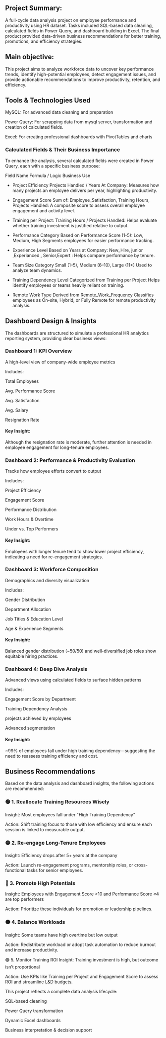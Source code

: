 ## Project Summary:
A full-cycle data analysis project on employee performance and productivity using HR dataset. Tasks included SQL-based data cleaning, calculated fields in Power Query, and dashboard building in Excel. The final product provided data-driven business recommendations for better training, promotions, and efficiency strategies.

## Main objective: 
This project aims to analyze workforce data to uncover key performance trends, identify high-potential employees, detect engagement issues, and provide actionable recommendations to improve productivity, retention, and efficiency.

## Tools & Technologies Used
MySQL: For advanced data cleaning and preparation

Power Query: For scrapping data from mysql server, transformation and creation of calculated fields.

Excel: For creating professional dashboards with PivotTables and charts


###  Calculated Fields & Their Business Importance

To enhance the analysis, several calculated fields were created in Power Query, each with a specific business purpose:

Field Name	Formula / Logic	Business Use
* Project Efficiency	Projects Handled / Years At Company: Measures how many projects an employee delivers per year, highlighting productivity.
  
* Engagement Score	Sum of: Employee_Satisfaction, Training Hours, Projects Handled: 	A composite score to assess overall employee engagement and activity level.
  
* Training per Project:	Training Hours / Projects Handled: 	Helps evaluate whether training investment is justified relative to output.
  
* Performance Category	Based on Performance Score (1-5): Low, Medium, High	Segments employees for easier performance tracking.
  
* Experience Level	Based on Years at Company: New_Hire, junior ,Experianced , Senior,Expert :	Helps compare performance by tenure.
  
* Team Size Category	Small (1–5), Medium (6–10), Large (11+)	Used to analyze team dynamics.
  
* Training Dependency Level	Categorized from Training per Project	Helps identify employees or teams heavily reliant on training.
  
* Remote Work Type	Derived from Remote_Work_Frequency	Classifies employees as On-site, Hybrid, or Fully Remote for remote productivity analysis.

## Dashboard Design & Insights

The dashboards are structured to simulate a professional HR analytics reporting system, providing clear business views:

### Dashboard 1: KPI Overview

A high-level view of company-wide employee metrics

Includes:

Total Employees

Avg. Performance Score

Avg. Satisfaction

Avg. Salary

Resignation Rate

#### Key Insight:
Although the resignation rate is moderate, further attention is needed in employee engagement for long-tenure employees.

### Dashboard 2: Performance & Productivity Evaluation

Tracks how employee efforts convert to output

Includes:

Project Efficiency

Engagement Score

Performance Distribution

Work Hours & Overtime

Under vs. Top Performers

#### Key Insight:
Employees with longer tenure tend to show lower project efficiency, indicating a need for re-engagement strategies.

### Dashboard 3: Workforce Composition

Demographics and diversity visualization

Includes:

Gender Distribution

Department Allocation

Job Titles & Education Level

Age & Experience Segments

#### Key Insight:
Balanced gender distribution (~50/50) and well-diversified job roles show equitable hiring practices.

###  Dashboard 4: Deep Dive Analysis
Advanced views using calculated fields to surface hidden patterns

Includes:

Engagement Score by Department

Training Dependency Analysis

projects achieved by employees 

Advanced segmentation

#### Key Insight:
~99% of employees fall under high training dependency—suggesting the need to reassess training efficiency and cost.

## Business Recommendations
Based on the data analysis and dashboard insights, the following actions are recommended:

### 🟢 1. Reallocate Training Resources Wisely

Insight: Most employees fall under "High Training Dependency"

Action: Shift training focus to those with low efficiency and ensure each session is linked to measurable output.

### 🟡 2. Re-engage Long-Tenure Employees
Insight: Efficiency drops after 5+ years at the company

Action: Launch re-engagement programs, mentorship roles, or cross-functional tasks for senior employees.

### 🔵 3. Promote High Potentials
Insight: Employees with Engagement Score >10 and Performance Score ≥4 are top performers

Action: Prioritize these individuals for promotion or leadership pipelines.

### 🟠 4. Balance Workloads
Insight: Some teams have high overtime but low output

Action: Redistribute workload or adopt task automation to reduce burnout and increase productivity.

🟣 5. Monitor Training ROI
Insight: Training investment is high, but outcome isn’t proportional

Action: Use KPIs like Training per Project and Engagement Score to assess ROI and streamline L&D budgets.


This project reflects a complete data analysis lifecycle:

SQL-based cleaning

Power Query transformation

Dynamic Excel dashboards

Business interpretation & decision support
